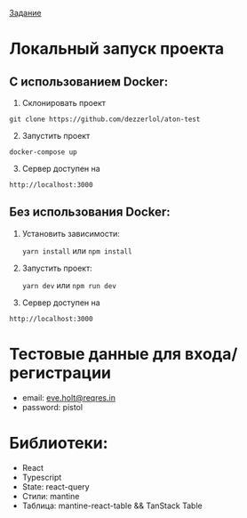 [Задание](https://github.com/dezzerlol/aton-test/blob/master/test_frontend.pdf)

# Локальный запуск проекта

## С использованием Docker:
1. Склонировать проект
```
git clone https://github.com/dezzerlol/aton-test
```

2. Запустить проект 
```
docker-compose up
```

3. Сервер доступен на
```
http://localhost:3000
```

## Без использования Docker:
1. Установить зависимости:
   
    `yarn install` или `npm install`

2. Запустить проект:
   
    `yarn dev` или `npm run dev`

3. Сервер доступен на
```
http://localhost:3000
```

# Тестовые данные для входа/регистрации

- email: eve.holt@reqres.in
- password: pistol

# Библиотеки:
- React
- Typescript
- State: react-query
- Стили: mantine
- Таблица: mantine-react-table && TanStack Table